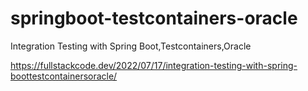 # springboot-testcontainers-oracle

Integration Testing with Spring Boot,Testcontainers,Oracle

https://fullstackcode.dev/2022/07/17/integration-testing-with-spring-boottestcontainersoracle/

